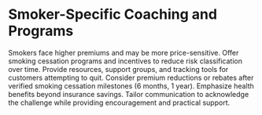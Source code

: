 # Smoker-Specific Coaching and Programs

Smokers face higher premiums and may be more price-sensitive. Offer smoking cessation programs and incentives to reduce risk classification over time. Provide resources, support groups, and tracking tools for customers attempting to quit. Consider premium reductions or rebates after verified smoking cessation milestones (6 months, 1 year). Emphasize health benefits beyond insurance savings. Tailor communication to acknowledge the challenge while providing encouragement and practical support.
